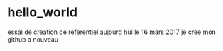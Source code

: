 # hello_world
essai de creation de referentiel
aujourd hui le 16 mars 2017 je cree mon github a nouveau
